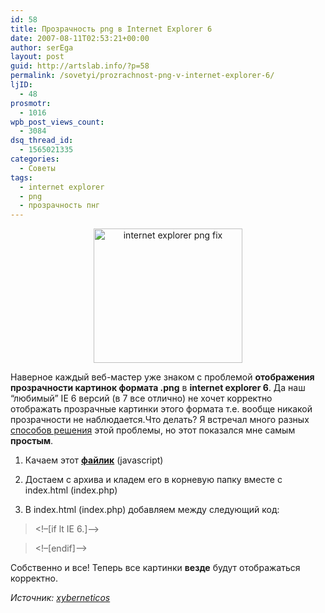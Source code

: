```yaml
---
id: 58
title: Прозрачность png в Internet Explorer 6
date: 2007-08-11T02:53:21+00:00
author: serEga
layout: post
guid: http://artslab.info/?p=58
permalink: /sovetyi/prozrachnost-png-v-internet-explorer-6/
ljID:
  - 48
prosmotr:
  - 1016
wpb_post_views_count:
  - 3084
dsq_thread_id:
  - 1565021335
categories:
  - Советы
tags:
  - internet explorer
  - png
  - прозрачность пнг
---
```

<p STYLE="text-align: center">
  <img WIDTH="238" HEIGHT="215" BORDER="0" ALT="internet explorer png fix" TITLE="internet explorer png fix" SRC="http://artslab.info/wp-content/uploads/png_fix_for_ie.jpg" />
</p>

Наверное каждый веб-мастер уже знаком с проблемой **отображения прозрачности картинок формата .png** в **internet explorer 6**. Да наш &#8220;любимый&#8221; IE 6 версий (в 7 все отлично) не хочет корректно отображать прозрачные картинки этого формата т.е. вообще никакой прозрачности не наблюдается.Что делать? Я встречал много разных <a rel="none" TARGET="_blank" TITLE="прозрачность png в ie 6" HREF="http://www.google.de/search?hl=de&q=%D0%9F%D1%80%D0%BE%D0%B7%D1%80%D0%B0%D1%87%D0%BD%D0%BE%D1%81%D1%82%D1%8C+png+%D0%B2+Internet+Explorer&btnG=Google-Suche&meta=">способов решения</a> этой проблемы, но этот показался мне самым **простым**.

<!--more-->

1. Качаем этот **<a TARGET="_blank" TITLE="download pngfix for ie" HREF="http://www.box.net/shared/xmbox4g45h" rel="none">файлик</a>** (javascript)

2. Достаем с архива и кладем его в корневую папку вместе с index.html (index.php)
  
3. В index.html (index.php) добавляем между <head> </head> следующий код:

> <!&#8211;[if lt IE 6.]&#8211;>
  
> <script defer type=&#8221;text/javascript&#8221; src=&#8221;pngfix.js&#8221; mce_src=&#8221;pngfix.js&#8221;></script>
  
> <!&#8211;[endif]&#8211;>

Собственно и все! Теперь все картинки **везде** будут отображаться корректно.

_Источник: <a rel="none" TARGET="_blank" TITLE="источник" HREF="http://www.xyberneticos.com/index.php/2007/06/08/solucionar-las-transparencias-de-imagenes-png-en-internet-explorer/">xyberneticos</a>_